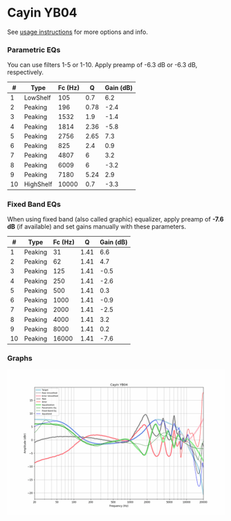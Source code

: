 # Cayin YB04
See [usage instructions](https://github.com/jaakkopasanen/AutoEq#usage) for more options and info.

### Parametric EQs
You can use filters 1-5 or 1-10. Apply preamp of -6.3 dB or -6.3 dB, respectively.

|   # | Type      |   Fc (Hz) |    Q |   Gain (dB) |
|-----|-----------|-----------|------|-------------|
|   1 | LowShelf  |       105 | 0.7  |         6.2 |
|   2 | Peaking   |       196 | 0.78 |        -2.4 |
|   3 | Peaking   |      1532 | 1.9  |        -1.4 |
|   4 | Peaking   |      1814 | 2.36 |        -5.8 |
|   5 | Peaking   |      2756 | 2.65 |         7.3 |
|   6 | Peaking   |       825 | 2.4  |         0.9 |
|   7 | Peaking   |      4807 | 6    |         3.2 |
|   8 | Peaking   |      6009 | 6    |        -3.2 |
|   9 | Peaking   |      7180 | 5.24 |         2.9 |
|  10 | HighShelf |     10000 | 0.7  |        -3.3 |

### Fixed Band EQs
When using fixed band (also called graphic) equalizer, apply preamp of **-7.6 dB** (if available) and set gains manually with these parameters.

|   # | Type    |   Fc (Hz) |    Q |   Gain (dB) |
|-----|---------|-----------|------|-------------|
|   1 | Peaking |        31 | 1.41 |         6.6 |
|   2 | Peaking |        62 | 1.41 |         4.7 |
|   3 | Peaking |       125 | 1.41 |        -0.5 |
|   4 | Peaking |       250 | 1.41 |        -2.6 |
|   5 | Peaking |       500 | 1.41 |         0.3 |
|   6 | Peaking |      1000 | 1.41 |        -0.9 |
|   7 | Peaking |      2000 | 1.41 |        -2.5 |
|   8 | Peaking |      4000 | 1.41 |         3.2 |
|   9 | Peaking |      8000 | 1.41 |         0.2 |
|  10 | Peaking |     16000 | 1.41 |        -7.6 |

### Graphs
![](./Cayin%20YB04.png)
